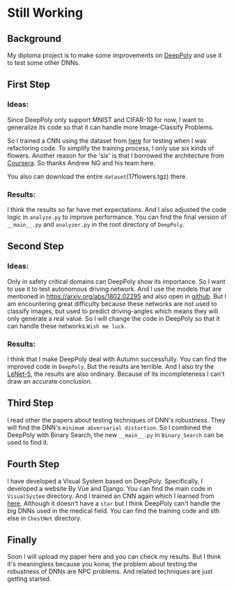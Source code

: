 # Still Working

## Background
My diploma project is to make some improvements on [DeepPoly](https://github.com/eth-sri/eran)
and use it to test some other DNNs.

## First Step

### Ideas:
Since DeepPoly only support MNIST and CIFAR-10 for now, l want to generalize its code so that
it can handle more Image-Classify Problems.

So l trained a CNN using the dataset from [here](http://www.robots.ox.ac.uk/~vgg/data/) for testing when l was refactoring 
code. To simplify the training process, l only use six kinds of flowers. Another reason for the 'six' is
that l borrowed the architecture from [Coursera](https://www.coursera.org/learn/convolutional-neural-networks/home/welcome).
So thanks Andrew NG and his team here.

You also can download the entire `dataset`(17flowers.tgz) there.
### Results:
l think the results so far have met expectations. And l also adjusted the code logic in `analyze.py` to improve performance.
You can find the final version of `__main__.py` and `analyzer.py` in the root directory of `DeepPoly`. 
## Second Step
### Ideas:
Only in safety critical domains can DeepPoly show its importance. So 
l want to use it to test autonomous driving network. And l 
use the models that are mentioned in <https://arxiv.org/abs/1802.02295>
and also open in [github](https://github.com/udacity/self-driving-car).
But l am encountering great difficulty because these networks are not used
to classify images, but used to predict driving-angles which means they will only
generate a real value. So l will change the code in DeepPoly so that it 
can handle these networks.`Wish me luck`.
### Results:
l think that l make DeepPoly deal with Autumn successfully. You can find the improved code in `DeepPoly`.
But the results are terrible. And l also try the [LeNet-5](https://github.com/ganyc717/LeNet), the results are also ordinary. 
Because of its incompleteness l can't draw an accurate conclusion.
## Third Step
l read other the papers about testing techniques of DNN's robustness. They will find the DNN's 
`minimum abversarial distortion`. So l combined the DeepPoly with Binary Search, the new `__main__.py` in `Binary_Search`
can be used to find it.
## Fourth Step 
l have developed a Visual System based on DeepPoly. Specifically, I developed a website By Vue and Django.
You can find the main code in `VisualSystem` directory. And l trained an CNN again which l learned from [here](https://github.com/ameyas1/CNN_Medical_Pneumonia).
Although it doesn't have a `star` but l think DeepPoly can't handle the big DNNs used in the medical field.
You can find the training code and sth else in `ChestNet` directory.
## Finally
Soon l will upload my paper here and you can check my results. But l think it's meaningless because you konw, the problem about testing
the robustness of DNNs are NPC problems. And related techniques are just getting started. 